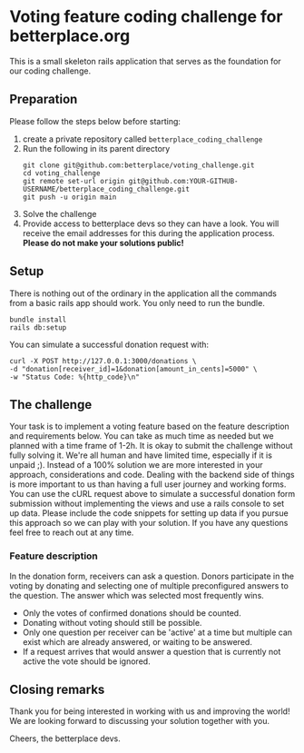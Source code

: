 # Voting feature coding challenge for betterplace.org

This is a small skeleton rails application that serves as the foundation for our coding challenge.

## Preparation
Please follow the steps below before starting:
1. create a private repository called `betterplace_coding_challenge`
2. Run the following in its parent directory
    ```
    git clone git@github.com:betterplace/voting_challenge.git
    cd voting_challenge
    git remote set-url origin git@github.com:YOUR-GITHUB-USERNAME/betterplace_coding_challenge.git
    git push -u origin main
    ```
3. Solve the challenge
4. Provide access to betterplace devs so they can have a look. You will receive the email addresses for this during the application process. **Please do not make your solutions public!**

## Setup
There is nothing out of the ordinary in the application all the commands from a basic rails app should work. You only need to run the bundle.
```
bundle install
rails db:setup
```

You can simulate a successful donation request with:
```
curl -X POST http://127.0.0.1:3000/donations \
-d "donation[receiver_id]=1&donation[amount_in_cents]=5000" \
-w "Status Code: %{http_code}\n"
```

## The challenge
Your task is to implement a voting feature based on the feature description and requirements below.
You can take as much time as needed but we planned with a time frame of 1-2h.
It is okay to submit the challenge without fully solving it. We're all human and have limited time, especially if it is unpaid ;).
Instead of a 100% solution we are more interested in your approach, considerations and code.
Dealing with the backend side of things is more important to us than having a full user journey and working forms. You can use the cURL request above to simulate a successful donation form submission without implementing the views and use a rails console to set up data. Please include the code snippets for setting up data if you pursue this approach so we can play with your solution.
If you have any questions feel free to reach out at any time.

### Feature description
In the donation form, receivers can ask a question. Donors participate in the voting by donating and selecting one of multiple preconfigured answers to the question. The answer which was selected most frequently wins.

* Only the votes of confirmed donations should be counted.
* Donating without voting should still be possible.
* Only one question per receiver can be 'active' at a time but multiple can exist which are already answered, or waiting to be answered.
* If a request arrives that would answer a question that is currently not active the vote should be ignored.

## Closing remarks
Thank you for being interested in working with us and improving the world!
We are looking forward to discussing your solution together with you.

Cheers,
the betterplace devs.
